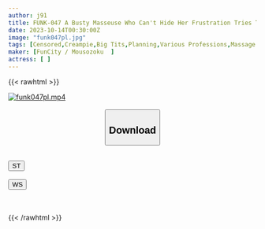 ```yaml
---
author: j91
title: FUNK-047 A Busty Masseuse Who Can't Hide Her Frustration Tries To Tease Me By Flashing Her Breasts, So When I Show Her My Erect Dick, She Gets Embarrassed And Resists, So I Want Her Nipples To Be Blown, So I Rub And Suck Her Big Tits, And Then I Can't Hold Back, So I'm OK With An Unparalleled Raw Creampie
date: 2023-10-14T00:30:00Z
image: "funk047pl.jpg"
tags: [Censored,Creampie,Big Tits,Planning,Various Professions,Massage	]
maker: [FunCity / Mousozoku  ]
actress: [ ]
---
```



{{< rawhtml >}}

<div class="video" data-videoid="Q2JkkzQ3LZi0MoP">
    <a href="javascript:;">
        <img src="https://my.j91.asia/posts/funk047pl/funk047pl.jpg" width="WIDTH" height="HEIGHT" alt="funk047pl.mp4" loading="lazy">
    </a>
</div>

<script type="text/javascript" src="https://j91.asia/asset/on-demand-st.js"></script>

<br>
  <link rel="stylesheet" href="https://j91.asia/asset/bs5.css">
  
  <center>
  <button class="btn btn-primary" type="button" data-bs-toggle="collapse" data-bs-target=".multi-collapse" aria-expanded="false" aria-controls="multiCollapseExample1 multiCollapseExample2"><h2>Download</h2></button></center>
</p>
<div class="row">
  <div class="col">
    <div class="collapse multi-collapse" id="multiCollapseExample1">
      <div class="card card-body">
	      	      <br>
<div class="buttons">  
<a href="https://streamtape.to/v/Q2JkkzQ3LZi0MoP"><button class="btn-hover color-3"><i class="fa fa-download"></i> ST</button></a></div>
    </div>
  </div>
</div>
  <div class="col">
    <div class="collapse multi-collapse" id="multiCollapseExample2">
      <div class="card card-body">
	      <br>
<div class="buttons">
    <a href="https://wolfstream.tv/huzi01p59t9h"><button class="btn-hover color-9"><i class="fa fa-download"></i> WS</button></a></div>
<br><br>
      </div>
    </div>
  </div>
</div>

{{< /rawhtml >}}